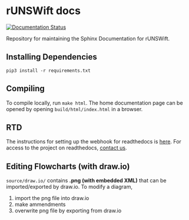 # rUNSWift docs

[![Documentation Status](https://readthedocs.org/projects/runswift/badge/?version=latest)](https://runswift.readthedocs.io/en/latest/?badge=latest)
 

Repository for maintaining the Sphinx Documentation for rUNSWift.

## Installing Dependencies

```
pip3 install -r requirements.txt
```

## Compiling
To compile locally, run `make html`.
The home documentation page can be opened by opening `build/html/index.html` in a browser.

## RTD
The instructions for setting up the webhook for readthedocs is [here](https://docs.readthedocs.io/en/stable/webhooks.html#webhook-creation). For access to the project on readthedocs, [contact us](https://runswift.readthedocs.io/en/latest/contact.html).

## Editing Flowcharts (with draw.io)
`source/draw.io/` contains **.png (with embedded XML)** that can be imported/exported by draw.io.
To modify a diagram,
1. import the png file into draw.io
2. make ammendments
3. overwrite png file by exporting from draw.io
